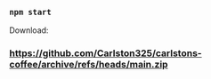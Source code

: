 ### `npm start`

Download:

### https://github.com/Carlston325/carlstons-coffee/archive/refs/heads/main.zip
